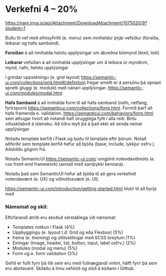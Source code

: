 # Verkefni 4 – 20%
https://nam.inna.is/api/Attachment/DownloadAttachment/1075020/9?student=1

Búðu til vef með efnisyfirliti (e. menu) sem inniheldur þrjár vefsíður (forsíða, leikarar og hafa
samband).

**Forsíðan** á að innihalda helstu upplýsingar um ákveðna bíómynd (texti, listi)

**Leikarar** vefsíðan á að innihalda upplýsingar um 4 leikara úr myndinni, mynd, nafn, helstu upplýsingar

í grindar uppsetningu (e. grid layout) https://semantic-ui.com/collections/grid.html#/definition
Þegar smellt er á persónu þá opnast spretti gluggi (e. module) með nánari upplýsingar.
https://semantic-ui.com/modules/modal.html

**Hafa Samband** á að innhalda form til að hafa samband (nafn, netfang, fyrirspurn) https://semanticui.com/collections/form.html.
Formið þarf að hafa framenda e. validation. https://semanticui.com/behaviors/form.html
sem athugar hvort að notandi hafi örugglega fyllt í alla reiti. Birtu
villuskilaboð á íslensku. Að öðru leyti þá á það ekki að senda neinar upplýsingar.


Notaðu template kerfið í Flask og búðu til template eftir þörum. Notað aðferðir sem template kerfið
hefur að bjóða (base, include, lykkjur osfrv.). Aðskildu gögnin frá.


Notaðu SemanticUI https://semantic-ui.com/ umgjörð notendaviðmóts (e. css front-end framework)
(annað með samþykki kennara).


Notaðu það sem SemanticUI hefur að bjóða til að gera verkefnið notendavænt (e. UX) og
viðmótssvænt (e. UI).

https://semantic-ui.com/introduction/getting-started.html hlutir til að byrja með


### Námsmat og skil:
Eftirfarandi atriði eru skoðuð sérstaklega við námsmat:
* Templates notkun í Flask (4%)
* Uppbyggingu (e. layout t.d. Grid og eða Flexbox) (5%)
* Þema (e. theming) og útlitsstilingar með SCSS breytum.(1%)
* Einingar (Image, header, list, button, input, label osfrv.) (2%)
* Modules (modal og menu) (5%)
* Form og e. form validation (3%)


Gefið er fullt fyrir þá liði sem eru með fullnægjandi virkni, hálft fyrir þá sem eru ábótavant.
Skilaðu á Innu vefslóð og slóð á kóðann í Github.
